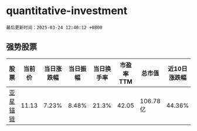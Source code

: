 # quantitative-investment

`最后更新时间：2025-03-24 12:40:12 +0800`

## 强势股票

|股票|当前价|当日涨跌幅|当日振幅|当日换手率|市盈率TTM|总市值|近10日涨跌幅|
|----|----|----|----|----|----|----|----|
|[亚星锚链](https://xueqiu.com/S/SH601890)|11.13|7.23%|8.48%|21.3%|42.05|106.78亿|44.36%|
